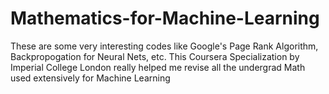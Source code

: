 # Mathematics-for-Machine-Learning
These are some very interesting codes like Google's Page Rank Algorithm, Backpropogation for Neural Nets, etc. 
This Coursera Specialization by Imperial College London really helped me revise all the undergrad Math used extensively for Machine Learning
